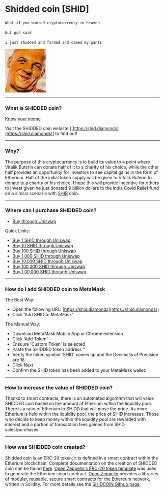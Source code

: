 # Shidded coin [SHID]
```
What if you wanted cryptocurrency in heaven

but god said 

i just shidded and farded and camed my pants
```
![SHIDDED COIN](src/SHIDDED.jpeg)

---

### What is SHIDDED coin?

[Know your meme](https://knowyourmeme.com/memes/shidding-and-farding)

Visit the SHIDDED coin webiste [[https://shid.diamonds](https://shid.diamonds)] to find out!

---

### Why?

The purpose of this cryptocurrency is to build its value to a point where Vitalik Buterin can donate half of it to a charity of his choice, while the other half provides an opportunity for investors to see capital gains in the form of Etherium.
Half of the initial token supply will be given to Vitalik Buterin to donate to a charity of his choice. I hope this will provide incentive for others to invest given he just donated 9 billion dollars to the India Covid Relief fund on a similar scenario with [SHIB](https://coinmarketcap.com/currencies/shiba-inu/) coin.

---

### Where can I purchase SHIDDED coin?

- [Buy through Uniswap](https://app.uniswap.org/#/swap?theme=dark&use=v3&inputCurrency=eth&outputCurrency=0xc3b78abb13c4aba76d8b370a9f83aeb948c692e7)

Quick Links:
- [Buy 1 SHID through Uniswap](https://app.uniswap.org/#/swap?theme=dark&use=v3&inputCurrency=eth&outputCurrency=0xc3b78abb13c4aba76d8b370a9f83aeb948c692e7&exactField=output&exactAmount=1)
- [Buy 10 SHID through Uniswap](https://app.uniswap.org/#/swap?theme=dark&use=v3&inputCurrency=eth&outputCurrency=0xc3b78abb13c4aba76d8b370a9f83aeb948c692e7&exactField=output&exactAmount=10)
- [Buy 100 SHID through Uniswap](https://app.uniswap.org/#/swap?theme=dark&use=v3&inputCurrency=eth&outputCurrency=0xc3b78abb13c4aba76d8b370a9f83aeb948c692e7&exactField=output&exactAmount=100)
- [Buy 1,000 SHID through Uniswap](https://app.uniswap.org/#/swap?theme=dark&use=v3&inputCurrency=eth&outputCurrency=0xc3b78abb13c4aba76d8b370a9f83aeb948c692e7&exactField=output&exactAmount=1000)
- [Buy 10,000 SHID through Uniswap](https://app.uniswap.org/#/swap?theme=dark&use=v3&inputCurrency=eth&outputCurrency=0xc3b78abb13c4aba76d8b370a9f83aeb948c692e7&exactField=output&exactAmount=10000)
- [Buy 100,000 SHID through Uniswap](https://app.uniswap.org/#/swap?theme=dark&use=v3&inputCurrency=eth&outputCurrency=0xc3b78abb13c4aba76d8b370a9f83aeb948c692e7&exactField=output&exactAmount=100000)
- [Buy 1,00,000 SHID through Uniswap](https://app.uniswap.org/#/swap?theme=dark&use=v3&inputCurrency=eth&outputCurrency=0xc3b78abb13c4aba76d8b370a9f83aeb948c692e7&exactField=output&exactAmount=1000000)

---

### How do I add SHIDDED coin to MetaMask

The Best Way:
- Open the following URL: [https://shid.diamonds](https://shid.diamonds/)
- Click 'Add SHID to MetaMask'

The Manual Way:
- Download MetaMask Mobile App or Chrome extension
- Click 'Add Token'
- Ensuure 'Custom Token' is selected
- Paste the SHIDDED token address ''
- Verify the token symbol 'SHID' comes up and the Decimalls of Precision are 18.
- Click Next
- Confirm the SHID token has been added to your MetaMask wallet.

---

### How to increase the value of SHIDDED coin?
Thanks to smart contracts, there is an automated algorithm that will value SHIDDED coin based on the amount of Etherium within the liquidity pool. There is a ratio of Etherium to SHIDD that will move the price. As more Etherium is held within the liquidity pool, the price of SHID increases. Those who decide to keep money within the liquidity pool are rewarded with interest and a portion of transaction fees gained from SHID sales/purchases.

---

### How was SHIDDED coin created?

Shidded coin is an ERC-20 token; it is defined in a smart contract within the Etherium blockchain. Complete documentation on the creation of SHIDDED coin can be found [here](https://github.com/shidcoin/SHIDCOIN/blob/main/docs/shid_creation_steps.md).
[Open Zeppelin's ERC-20 token template](https://github.com/OpenZeppelin/openzeppelin-contracts/blob/master/contracts/token/ERC20/ERC20.sol) was used to generate the Etherium smart contract. [Open Zeppelin](https://openzeppelin.com/) provides a libraries of modular, reusable, secure smart contracts for the Ethereum network, written in Solidity.
For more details see the [SHIDCOIN Github page](https://github.com/shidcoin/shidcoin).

